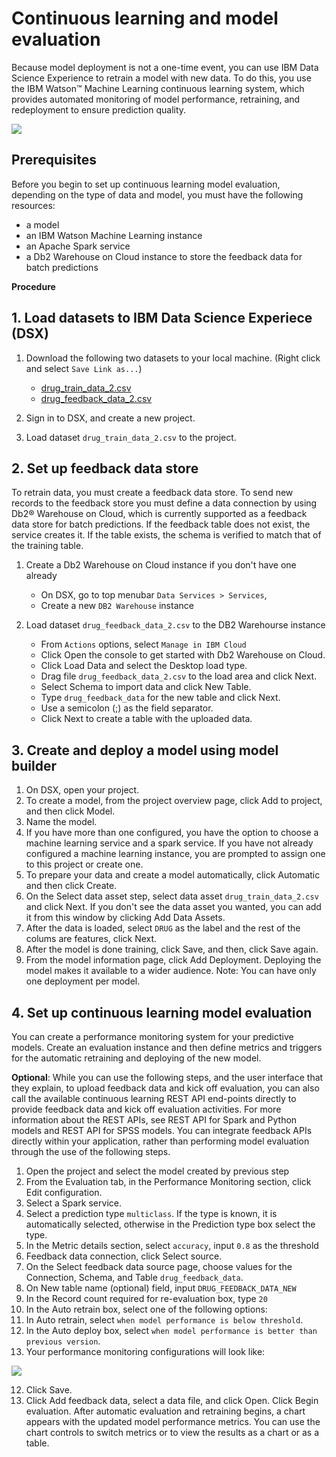 # Continuous learning and model evaluation

Because model deployment is not a one-time event, you can use IBM Data Science Experience to retrain a model with new data. To do this, you use the IBM Watson™ Machine Learning continuous learning system, which provides automated monitoring of model performance, retraining, and redeployment to ensure prediction quality.

![](https://github.com/mlhubca/learn/blob/master/images/evaluate.png)


## Prerequisites
Before you begin to set up continuous learning model evaluation, depending on the type of data and model, you must have the following resources:

- a model
- an IBM Watson Machine Learning instance
- an Apache Spark service
- a Db2 Warehouse on Cloud instance to store the feedback data for batch predictions


**Procedure**

## 1. Load datasets to IBM Data Science Experiece (DSX)

1) Download the following two datasets to your local machine. (Right click and select `Save Link as...`)
    - [drug_train_data_2.csv](https://raw.githubusercontent.com/mlhubca/learn/master/data/drug_train_data_2.csv)
    - [drug_feedback_data_2.csv](https://raw.githubusercontent.com/mlhubca/learn/master/data/drug_feedback_data_2.csv)

2) Sign in to DSX, and create a new project.
3) Load dataset `drug_train_data_2.csv` to the project.

## 2. Set up feedback data store

To retrain data, you must create a feedback data store. To send new records to the feedback store you must define a data connection by using Db2® Warehouse on Cloud, which is currently supported as a feedback data store for batch predictions. If the feedback table does not exist, the service creates it. If the table exists, the schema is verified to match that of the training table.

1) Create a Db2 Warehouse on Cloud instance if you don't have one already
    - On DSX, go to top menubar `Data Services > Services`, 
    - Create a new `DB2 Warehouse` instance
    
2) Load dataset `drug_feedback_data_2.csv` to the DB2 Warehourse instance
    - From `Actions` options, select `Manage in IBM Cloud` 
    - Click Open the console to get started with Db2 Warehouse on Cloud.
    - Click Load Data and select the Desktop load type.
    - Drag file `drug_feedback_data_2.csv` to the load area and click Next.
    - Select Schema to import data and click New Table.
    - Type `drug_feedback_data` for the new table and click Next.
    - Use a semicolon (;) as the field separator.
    - Click Next to create a table with the uploaded data.

## 3. Create and deploy a model using model builder

1) On DSX, open your project.
2) To create a model, from the project overview page, click Add to project, and then click Model.
3) Name the model.
4) If you have more than one configured, you have the option to choose a machine learning service and a spark service. If you have not already configured a machine learning instance, you are prompted to assign one to this project or create one.
5) To prepare your data and create a model automatically, click Automatic and then click Create.
6) On the Select data asset step, select data asset `drug_train_data_2.csv` and click Next. If you don't see the data asset you wanted, you can add it from this window by clicking Add Data Assets.
7) After the data is loaded, select `DRUG` as the label and the rest of the colums are features, click Next.
8) After the model is done training, click Save, and then, click Save again.
9) From the model information page, click Add Deployment. Deploying the model makes it available to a wider audience. Note: You can have only one deployment per model. 


## 4. Set up continuous learning model evaluation

You can create a performance monitoring system for your predictive models. Create an evaluation instance and then define metrics and triggers for the automatic retraining and deploying of the new model.

**Optional**: While you can use the following steps, and the user interface that they explain, to upload feedback data and kick off evaluation, you can also call the available continuous learning REST API end-points directly to provide feedback data and kick off evaluation activities. For more information about the REST APIs, see REST API for Spark and Python models and REST API for SPSS models. You can integrate feedback APIs directly within your application, rather than performing model evaluation through the use of the following steps.

1) Open the project and select the model created by previous step
2) From the Evaluation tab, in the Performance Monitoring section, click Edit configuration.
3) Select a Spark service.
4) Select a prediction type `multiclass`. If the type is known, it is automatically selected, otherwise in the Prediction type box select the type.
5) In the Metric details section, select `accuracy`, input `0.8` as the threshold
6) Feedback data connection, click Select source.
7) On the Select feedback data source page, choose values for the Connection, Schema, and Table `drug_feedback_data`.
8) On New table name (optional) field, input `DRUG_FEEDBACK_DATA_NEW`
8) In the Record count required for re-evaluation box, type `20`
9) In the Auto retrain box, select one of the following options:
10) In Auto retrain, select `when model performance is below threshold`.
11) In the Auto deploy box, select `when model performance is better than previous version`.
12) Your performance monitoring configurations will look like:

![](https://github.com/mlhubca/learn/blob/master/images/feedback.png)

12) Click Save.
13) Click Add feedback data, select a data file, and click Open.
Click Begin evaluation.
After automatic evaluation and retraining begins, a chart appears with the updated model performance metrics. You can use the chart controls to switch metrics or to view the results as a chart or as a table.

